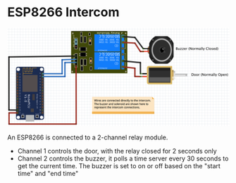 # ESP8266 Intercom

![Fritzing](fritzing.png)

An ESP8266 is connected to a 2-channel relay module.
* Channel 1 controls the door, with the relay closed for 2 seconds only
* Channel 2 controls the buzzer, it polls a time server every 30 seconds to get the current time. The buzzer is set to on or off based on the "start time" and "end time"
